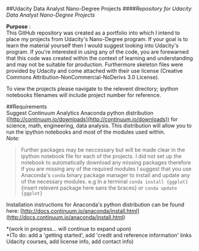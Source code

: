 ##Udacity Data Analyst Nano-Degree Projects
####*Repository for Udacity Data Analyst Nano-Degree Projects*  

**Purpose** :   
This GitHub repository was created as a portfolio into which I intend to place my projects from Udacity's Nano-Degree program. 
If your goal is to learn the material yourself then I would suggest looking into Udacity's program. If you're interested in using any of the code, you are forewarned that this code was created within the context of learning and understanding and may not be suitable for production. Furthermore skeleton files were provided by Udacity and come attached with their use license (Creative Commons Attribution-NonCommercial-NoDerivs 3.0 License). 

To view the projects please navigate to the relevent directory; ipython notebooks filenames will include project number for reference.

##Requirements  
Suggest Continuum Analytics Anaconda python distribution ([http://continuum.io/downloads](http://continuum.io/downloads)) 
for science, math, engineering, data analysis. This distribution will allow you to run the ipython notebooks and most of the 
modules used within.   
*Note*:
>Further packages may be neccessary but will be made clear in the ipython notebook file for each of the projects. I did not set 
up the notebook to automatically download any missing packages therefore if you are missing any of the required modules I suggest that you use Anaconda's `conda` binary package manager to install and update any of the necessary modules. e.g In a terminal `conda install {ggplot}` {insert relevent package here sans the braces} or `conda update {ggplot}`

Installation instructions for Anaconda's python distribution can be found here: [http://docs.continuum.io/anaconda/install.html]
(http://docs.continuum.io/anaconda/install.html)

*(work in progress... will continue to expand upon)    
*(To do: add a 'getting started', add 'credit and reference information' links Udacity courses, add license info, add contact info)
